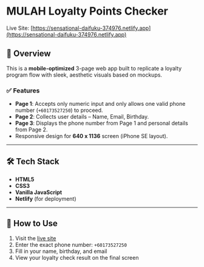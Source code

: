 # MULAH Loyalty Points Checker

Live Site: [https://sensational-daifuku-374976.netlify.app](https://sensational-daifuku-374976.netlify.app)

## 📱 Overview

This is a **mobile-optimized** 3-page web app built to replicate a loyalty program flow with sleek, aesthetic visuals based on mockups.

### ✅ Features

- **Page 1**: Accepts only numeric input and only allows one valid phone number (`+60173527250`) to proceed.
- **Page 2**: Collects user details – Name, Email, Birthday.
- **Page 3**: Displays the phone number from Page 1 and personal details from Page 2.
- Responsive design for **640 x 1136** screen (iPhone SE layout).

---

## 🛠 Tech Stack

- **HTML5**
- **CSS3**
- **Vanilla JavaScript**
- **Netlify** (for deployment)

---

## 🚀 How to Use

1. Visit the [live site](https://sensational-daifuku-374976.netlify.app)
2. Enter the exact phone number: `+60173527250`
3. Fill in your name, birthday, and email
4. View your loyalty check result on the final screen
